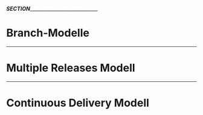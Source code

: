 ___SECTION_______________________________

Branch-Modelle
==============

_________________________________________


Multiple Releases Modell
========================


_________________________________________


Continuous Delivery Modell
==========================
